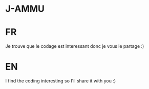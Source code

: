 # J-AMMU

# FR

Je trouve que le codage est interessant donc je vous le partage :)

# EN

I find the coding interesting so I'll share it with you :)
